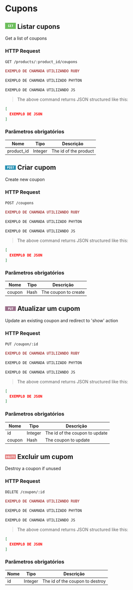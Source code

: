 # Cupons

## <img src="/images/get.png"> Listar cupons

Get a list of coupons

### HTTP Request

`GET /products/:product_id/coupons`

```ruby
EXEMPLO DE CHAMADA UTILIZANDO RUBY
```

```python
EXEMPLO DE CHAMADA UTILIZADO PHYTON
```

```javascript
EXEMPLO DE CHAMADA UTILIZANDO JS
```

> The above command returns JSON structured like this:

```json
[
  EXEMPLO DE JSON
]
```

### Parâmetros obrigatórios

Nome | Tipo | Descrição
--------- | ------- | -----------
product_id | Integer | The id of the product

## <img src="/images/post.png"> Criar cupom

Create new coupon

### HTTP Request

`POST /coupons`

```ruby
EXEMPLO DE CHAMADA UTILIZANDO RUBY
```

```python
EXEMPLO DE CHAMADA UTILIZADO PHYTON
```

```javascript
EXEMPLO DE CHAMADA UTILIZANDO JS
```

> The above command returns JSON structured like this:

```json
[
  EXEMPLO DE JSON
]
```
### Parâmetros obrigatórios

Nome | Tipo | Descrição
--------- | ------- | -----------
coupon | Hash | The coupon to create

## <img src="/images/put.png"> Atualizar um cupom

Update an existing coupon and redirect to 'show' action

### HTTP Request

`PUT /coupon/:id`

```ruby
EXEMPLO DE CHAMADA UTILIZANDO RUBY
```

```python
EXEMPLO DE CHAMADA UTILIZADO PHYTON
```

```javascript
EXEMPLO DE CHAMADA UTILIZANDO JS
```

> The above command returns JSON structured like this:

```json
[
  EXEMPLO DE JSON
]
```
### Parâmetros obrigatórios

Nome | Tipo | Descrição
--------- | ------- | -----------
id | Integer | The id of the coupon to update
coupon | Hash | The coupon to update

## <img src="/images/delete.png"> Excluir um cupom

Destroy a coupon if unused

### HTTP Request

`DELETE /coupon/:id`

```ruby
EXEMPLO DE CHAMADA UTILIZANDO RUBY
```

```python
EXEMPLO DE CHAMADA UTILIZADO PHYTON
```

```javascript
EXEMPLO DE CHAMADA UTILIZANDO JS
```

> The above command returns JSON structured like this:

```json
[
  EXEMPLO DE JSON
]
```

### Parâmetros obrigatórios

Nome | Tipo | Descrição
--------- | ------- | -----------
id | Integer | The id of the coupon to destroy
